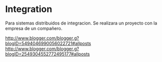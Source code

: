 Integration
===========

Para sistemas distribuidos de integracion. Se realizara un proyecto con la empresa de un compañero.

http://www.blogger.com/blogger.g?blogID=5494046990056022721#allposts
http://www.blogger.com/blogger.g?blogID=2549304552772495177#allposts
